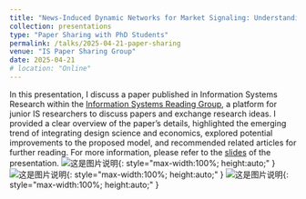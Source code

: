```yaml
---
title: "News-Induced Dynamic Networks for Market Signaling: Understanding the Impact of News on Firm Equity Value"
collection: presentations
type: "Paper Sharing with PhD Students"
permalink: /talks/2025-04-21-paper-sharing
venue: "IS Paper Sharing Group"
date: 2025-04-21
# location: "Online"
---
```

In this presentation, I discuss a paper published in Information Systems Research within the [Information Systems Reading Group](https://siyuan-bruce.github.io/reading_group/home.html), a platform for junior IS researchers to discuss papers and exchange research ideas. I provided a clear overview of the paper’s details, highlighted the emerging trend of integrating design science and economics, explored potential improvements to the proposed model, and recommended related articles for further reading. For more information, please refer to the [slides](https://zeshentian.github.io/files/talks.pdf) of the presentation.
![这是图片说明](./posts.jpg){: style="max-width:100%; height:auto;" }
![这是图片说明](./figure1.png){: style="max-width:100%; height:auto;" }
![这是图片说明](./figure2.png){: style="max-width:100%; height:auto;" }
